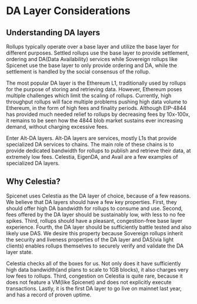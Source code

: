 # DA Layer Considerations

## Understanding DA layers

Rollups typically operate over a base layer and utilize the base layer for different purposes. Settled rollups use the base layer to provide settlement, ordering and DA(Data Availability) services while Sovereign rollups like Spicenet use the base layer to only provide ordering and DA, while the settlement is handled by the social consensus of the rollup.

The most popular DA layer is the Ethereum L1, traditionally used by rollups for the purpose of storing and retrieving data. However, Ethereum poses multiple challenges which limit the scaling of rollups. Currently, high throughput rollups will face multiple problems pushing high data volume to Ethereum, in the form of high fees and finality periods. Although EIP-4844 has provided much needed relief to rollups by decreasing fees by 10x-100x, it remains to be seen how the 4844 blob market sustains ever increasing demand, without charging excessive fees.&#x20;

Enter Alt-DA layers. Alt-DA layers are services, mostly L1s that provide specialized DA services to chains. The main role of these chains is to provide dedicated bandwidth for rollups to publish and retrieve their data, at extremely low fees. Celestia, EigenDA, and Avail are a few examples of specialized DA layers.

## Why Celestia?

Spicenet uses Celestia as the DA layer of choice, because of a few reasons. We believe that DA layers should have a few key properties. First, they should offer high DA bandwidth for rollups to consume and use. Second, fees offered by the DA layer should be sustainably low, with less to no fee spikes. Third, rollups should have a pleasant, congestion-free base layer experience. Fourth, the DA layer should be sufficiently battle tested and also likely use DAS. We desire this property because Sovereign rollups inherit the security and liveness properties of the DA layer and DAS(via light clients) enables rollups themselves to securely verify and validate the DA layer state.

Celestia checks all of the boxes for us. Not only does it have sufficiently high data bandwidth(and plans to scale to 1GB blocks), it also charges very low fees to rollups. Third, congestion on Celestia is quite rare, because it does not feature a VM(like Spicenet) and does not explicitly execute transactions. Lastly, it is the first DA layer to go live on mainnet last year, and has a record of proven uptime.
